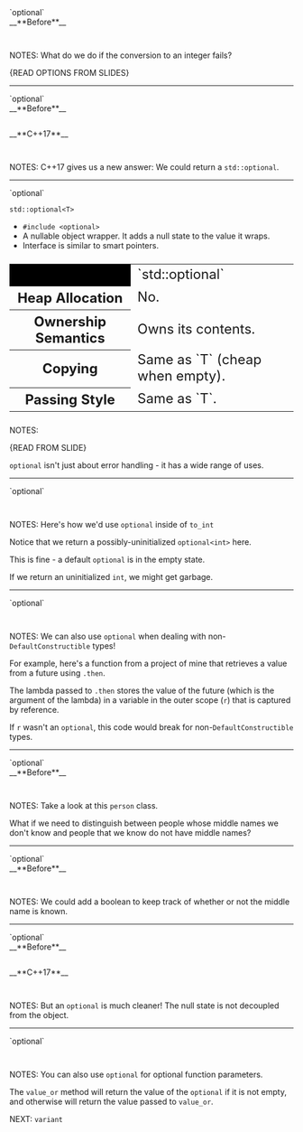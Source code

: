 <div class="slide-title">`optional`</div>

<div class="left">
<span style="display: block">__**Before**__</span>

<pre style="display: inline-block;"><code class='sample' sample='cpp17_features/
31_library_optional
/
00_convert_interface_error_handling_cpp98_vs_cpp17.cpp
#left
'></code></pre>
</div>

<div class="right">
</div>

NOTES:
What do we do if the conversion to an integer fails?

{READ OPTIONS FROM SLIDES}

---

<div class="slide-title">`optional`</div>

<div class="left">
<span style="display: block">__**Before**__</span>

<pre style="display: inline-block;"><code class='sample' sample='cpp17_features/
31_library_optional
/
00_convert_interface_error_handling_cpp98_vs_cpp17.cpp
#left
'></code></pre>
</div>

<div class="right">
<span style="display: block">__**C++17**__</span>

<pre style="display: inline-block;"><code class='sample' sample='cpp17_features/
31_library_optional
/
00_convert_interface_error_handling_cpp98_vs_cpp17.cpp
#right
'></code></pre>
</div>

NOTES:
C++17 gives us a new answer: We could return a `std::optional`.

---

<div class="slide-title">`optional`</div>

`std::optional<T>`

* `#include <optional>`
* A nullable object wrapper. It adds a null state to the value it wraps.
* Interface is similar to smart pointers.

<table style="font-size: 24px;">
<tr><th style="background: #000; border-top: 0px; border-left: 0px;"></th>
                                    <td>`std::optional<T>`</td></tr>
<tr><th>Heap Allocation</th>        <td>No.</td>
<tr><th>Ownership Semantics</th>    <td>Owns its contents.</td></tr>
<tr><th>Copying</th>                <td>Same as `T` (cheap when empty).</td></tr>
<tr><th>Passing Style</th>          <td>Same as `T`.</td></tr>
</table>

NOTES:

{READ FROM SLIDE}

`optional` isn't just about error handling - it has a wide range of uses.

---

<div class="slide-title">`optional`</div>

<pre style="display: inline-block;"><code class='sample' sample='cpp17_features/
31_library_optional
/
01_convert_cpp17_optional.cpp
#primary
'></code></pre>

NOTES:
Here's how we'd use `optional` inside of `to_int`

Notice that we return a possibly-uninitialized `optional<int>` here.

This is fine - a default `optional` is in the empty state.

If we return an uninitialized `int`, we might get garbage.

---

<div class="slide-title">`optional`</div>

<pre style="display: inline-block;"><code class='sample' sample='cpp17_features/
31_library_optional
/
05_depend.cpp
#primary
'></code></pre>

NOTES:
We can also use `optional` when dealing with non-`DefaultConstructible` types!

For example, here's a function from a project of mine that retrieves a value from a future using `.then`.

The lambda passed to `.then` stores the value of the future (which is the argument of the lambda) in a variable in the outer scope (`r`) that is captured by reference.

If `r` wasn't an `optional`, this code would break for non-`DefaultConstructible` types.

---

<div class="slide-title">`optional`</div>

<div class="left">
<span style="display: block">__**Before**__</span>

<pre style="display: inline-block;"><code class='sample' sample='cpp17_features/
31_library_optional
/
10_person_empty_is_unknown_before.cpp
#primary
'></code></pre>
</div>

<div class="right">
</div>

NOTES:
Take a look at this `person` class.

What if we need to distinguish between people whose middle names we don't know
and people that we know do not have middle names?

---

<div class="slide-title">`optional`</div>

<div class="left">
<span style="display: block">__**Before**__</span>

<pre style="display: inline-block;"><code class='sample' sample='cpp17_features/
31_library_optional
/
11_person_before_vs_cpp17.cpp
#left
'></code></pre>
</div>

<div class="right">
</div>

NOTES:
We could add a boolean to keep track of whether or not the middle name is known.

---

<div class="slide-title">`optional`</div>

<div class="left">
<span style="display: block">__**Before**__</span>

<pre style="display: inline-block;"><code class='sample' sample='cpp17_features/
31_library_optional
/
11_person_before_vs_cpp17.cpp
#left
'></code></pre>
</div>

<div class="right">
<span style="display: block">__**C++17**__</span>

<pre style="display: inline-block;"><code class='sample' sample='cpp17_features/
31_library_optional
/
11_person_before_vs_cpp17.cpp
#right
'></code></pre>
</div>

NOTES:
But an `optional` is much cleaner! The null state is not decoupled from the
object.

---

<div class="slide-title">`optional`</div>

<pre style="display: inline-block;"><code class='sample' sample='cpp17_features/
31_library_optional
/
20_slice_optional_arguments.cpp
#primary
'></code></pre>

NOTES:
You can also use `optional` for optional function parameters.

The `value_or` method will return the value of the `optional` if it is not empty,
and otherwise will return the value passed to `value_or`.

NEXT: `variant`

